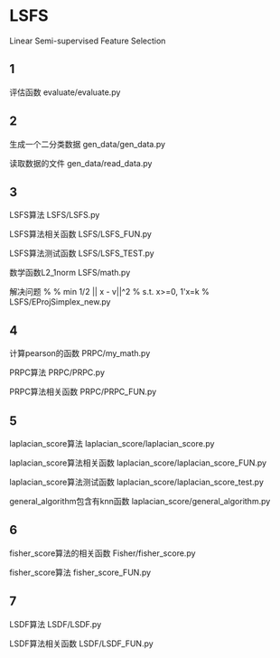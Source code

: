 # LSFS
Linear Semi-supervised Feature Selection

## 1
评估函数
evaluate/evaluate.py

## 2
生成一个二分类数据
gen_data/gen_data.py

读取数据的文件
gen_data/read_data.py

## 3
LSFS算法
LSFS/LSFS.py

LSFS算法相关函数
LSFS/LSFS_FUN.py

LSFS算法测试函数
LSFS/LSFS_TEST.py

数学函数L2_1norm
LSFS/math.py

解决问题
%
%  min  1/2 || x - v||^2
%  s.t. x>=0, 1'x=k
%
LSFS/EProjSimplex_new.py

## 4
计算pearson的函数
PRPC/my_math.py

PRPC算法
PRPC/PRPC.py

PRPC算法相关函数
PRPC/PRPC_FUN.py

## 5
laplacian_score算法
laplacian_score/laplacian_score.py

laplacian_score算法相关函数
laplacian_score/laplacian_score_FUN.py


laplacian_score算法测试函数
laplacian_score/laplacian_score_test.py


general_algorithm包含有knn函数
laplacian_score/general_algorithm.py

## 6
fisher_score算法的相关函数
Fisher/fisher_score.py

fisher_score算法
fisher_score_FUN.py

## 7
LSDF算法
LSDF/LSDF.py

LSDF算法相关函数
LSDF/LSDF_FUN.py

